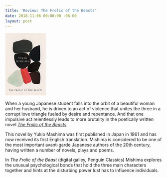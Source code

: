 ```yaml
---
title: 'Review: The Frolic of the Beasts'
date: 2018-11-06 00:00:00 -06:00
layout: post
---
```


![](/assets/images/41J6KXBtVdL-130x200.jpg)

When a young Japanese student falls into the orbit of a beautiful woman and her husband, he is driven to an act of violence that unites the three in a corrupt love triangle fueled by desire and repentance. And that one impulsive act relentlessly leads to more brutality in the poetically written novel _[The Frolic of the Beasts](https://amzn.to/2DntvIp)_.

This novel by Yukio Mashima was first published in Japan in 1961 and has now received its first English translation. Mishima is considered to be one of the most important avant-garde Japanese authors of the 20th century, having written a number of novels, plays and poems.

In _The Frolic of the Beast_ (digital galley, Penguin Classics) Mishima explores the unusual psychological bonds that hold the three main characters together and hints at the disturbing power lust has to influence individuals.
